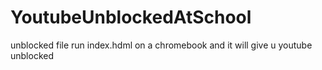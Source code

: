 # YoutubeUnblockedAtSchool
unblocked file run index.hdml on a chromebook and it will give u youtube unblocked
